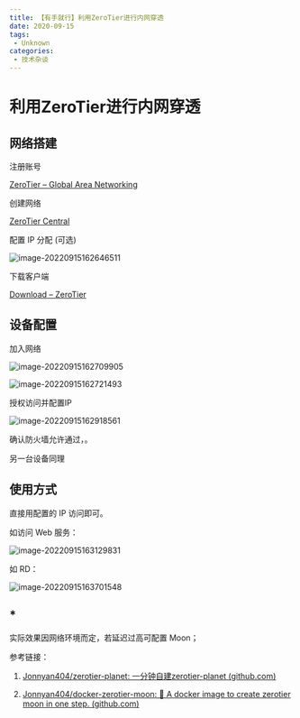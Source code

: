 ```yaml
---
title: 【有手就行】利用ZeroTier进行内网穿透
date: 2020-09-15
tags:
 - Unknown
categories:
 - 技术杂谈
---
```


# 利用ZeroTier进行内网穿透

## 网络搭建

注册账号

[ZeroTier – Global Area Networking](https://www.zerotier.com/)



创建网络

[ZeroTier Central](https://my.zerotier.com/)



配置 IP 分配 (可选)

![image-20220915162646511](.\jszt02.assets\image-20220915162646511.png)



下载客户端

[Download – ZeroTier](https://www.zerotier.com/download/)



## 设备配置

加入网络

![image-20220915162709905](.\jszt02.assets\image-20220915162709905.png)

![image-20220915162721493](.\jszt02.assets\image-20220915162721493.png)



授权访问并配置IP

![image-20220915162918561](.\jszt02.assets\image-20220915162918561.png)



确认防火墙允许通过，。

另一台设备同理



## 使用方式

直接用配置的 IP 访问即可。

如访问 Web 服务：

![image-20220915163129831](.\jszt02.assets\image-20220915163129831.png)



如 RD：

![image-20220915163701548](.\jszt02.assets\image-20220915163701548.png)



## *

实际效果因网络环境而定，若延迟过高可配置 Moon；

参考链接：

1. [Jonnyan404/zerotier-planet: 一分钟自建zerotier-planet (github.com)](https://github.com/Jonnyan404/zerotier-planet)

2. [Jonnyan404/docker-zerotier-moon: 🐳 A docker image to create zerotier moon in one step. (github.com)](https://github.com/jonnyan404/docker-zerotier-moon)